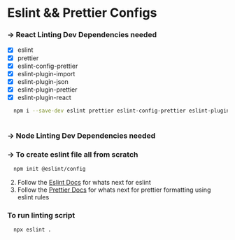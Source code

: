 # Eslint && Prettier Configs

### -> React Linting Dev Dependencies needed

- [x] eslint
- [x] prettier
- [x] eslint-config-prettier
- [x] eslint-plugin-import
- [x] eslint-plugin-json
- [x] eslint-plugin-prettier
- [x] eslint-plugin-react

```sh
  npm i --save-dev eslint prettier eslint-config-prettier eslint-plugin-import eslint-plugin-json eslint-plugin-prettier eslint-plugin-react 
```
#

### -> Node Linting Dev Dependencies needed

### -> To create eslint file all from scratch

```sh 
  npm init @eslint/config 
```
2. Follow the [Eslint Docs](https://eslint.org/docs/latest/user-guide/getting-started) for whats next for eslint
3. Follow the [Prettier Docs](https://prettier.io/docs/en/configuration.html) for whats next for prettier formatting using eslint rules


### To run linting script
```sh
  npx eslint .
 ```

